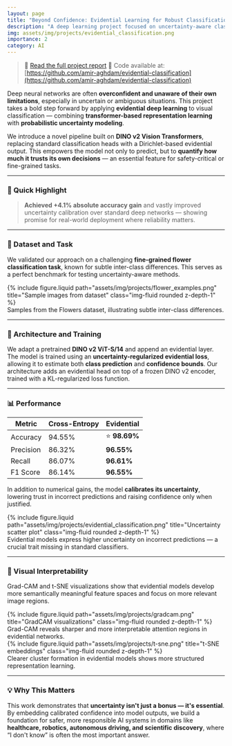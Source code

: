 ```yaml
---
layout: page
title: "Beyond Confidence: Evidential Learning for Robust Classification"
description: "A deep learning project focused on uncertainty-aware classification using Dirichlet-based evidential models improving F1 score by %10."
img: assets/img/projects/evidential_classification.png
importance: 2
category: AI
---
```

> 📄 [Read the full project report](https://github.com/amir-aghdam/amir-aghdam.github.io/tree/main/assets/pdf/evidential_classification.pdf)
> 📂 Code available at: [https://github.com/amir-aghdam/evidential-classification](https://github.com/amir-aghdam/evidential-classification)

Deep neural networks are often **overconfident and unaware of their own limitations**, especially in uncertain or ambiguous situations. This project takes a bold step forward by applying **evidential deep learning** to visual classification — combining **transformer-based representation learning** with **probabilistic uncertainty modeling**.

We introduce a novel pipeline built on **DINO v2 Vision Transformers**, replacing standard classification heads with a Dirichlet-based evidential output. This empowers the model not only to predict, but to **quantify how much it trusts its own decisions** — an essential feature for safety-critical or fine-grained tasks.

---

### 🚀 Quick Highlight

> **Achieved +4.1% absolute accuracy gain** and vastly improved uncertainty calibration over standard deep networks — showing promise for real-world deployment where reliability matters.

---

### 🌼 Dataset and Task

We validated our approach on a challenging **fine-grained flower classification task**, known for subtle inter-class differences. This serves as a perfect benchmark for testing uncertainty-aware methods.

<div class="row">
  <div class="col-sm mt-3 mt-md-0">
    {% include figure.liquid path="assets/img/projects/flower_examples.png" title="Sample images from dataset" class="img-fluid rounded z-depth-1" %}
  </div>
</div>
<div class="caption">
  Samples from the Flowers dataset, illustrating subtle inter-class differences.
</div>

---

### 🧠 Architecture and Training

We adapt a pretrained **DINO v2 ViT-S/14** and append an evidential layer. The model is trained using an **uncertainty-regularized evidential loss**, allowing it to estimate both **class prediction** and **confidence bounds**. Our architecture adds an evidential head on top of a frozen DINO v2 encoder, trained with a KL-regularized loss function.

---

### 📊 Performance

| Metric     | Cross-Entropy | Evidential |
|------------|----------------|-------------|
| Accuracy   | 94.55%         | ⭐ **98.69%** |
| Precision  | 86.32%         | **96.55%**  |
| Recall     | 86.07%         | **96.61%**  |
| F1 Score   | 86.14%         | **96.55%**  |

In addition to numerical gains, the model **calibrates its uncertainty**, lowering trust in incorrect predictions and raising confidence only when justified.

<div class="row">
  <div class="col-sm mt-3 mt-md-0">
    {% include figure.liquid path="assets/img/projects/evidential_classification.png" title="Uncertainty scatter plot" class="img-fluid rounded z-depth-1" %}
  </div>
</div>
<div class="caption">
  Evidential models express higher uncertainty on incorrect predictions — a crucial trait missing in standard classifiers.
</div>

---

### 🎯 Visual Interpretability

Grad-CAM and t-SNE visualizations show that evidential models develop more semantically meaningful feature spaces and focus on more relevant image regions.

<div class="row">
  <div class="col-sm mt-3 mt-md-0">
    {% include figure.liquid path="assets/img/projects/gradcam.png" title="GradCAM visualizations" class="img-fluid rounded z-depth-1" %}
  </div>
</div>
<div class="caption">
  Grad-CAM reveals sharper and more interpretable attention regions in evidential networks.
</div>

<div class="row">
  <div class="col-sm mt-3 mt-md-0">
    {% include figure.liquid path="assets/img/projects/t-sne.png" title="t-SNE embeddings" class="img-fluid rounded z-depth-1" %}
  </div>
</div>
<div class="caption">
  Clearer cluster formation in evidential models shows more structured representation learning.
</div>

---

### 💡 Why This Matters

This work demonstrates that **uncertainty isn't just a bonus — it's essential**. By embedding calibrated confidence into model outputs, we build a foundation for safer, more responsible AI systems in domains like **healthcare, robotics, autonomous driving, and scientific discovery**, where “I don't know” is often the most important answer.